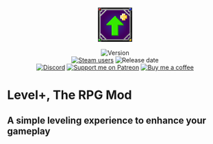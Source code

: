 <div align="center">
  
  ![Level+ logo](https://github.com/NathanielSunday/LevelPlus/raw/main/icon.png)

  ![Version](https://img.shields.io/github/v/release/nathanielsunday/levelplus?color=green&label=current%20version)\
  [![Steam users](https://img.shields.io/steam/downloads/2600460955?color=005777&logo=steam&label=steam%20users)](https://steamcommunity.com/sharedfiles/filedetails/?id=2600460955)
  ![Release date](https://img.shields.io/steam/release-date/2600460955?label=first%20release)\
  [![Discord](https://img.shields.io/discord/1298577898285961258?color=5865F2&logo=discord&label=discord)](https://discord.gg/tgHpw4GP45)
  [![Support me on Patreon](https://img.shields.io/endpoint.svg?url=https%3A%2F%2Fshieldsio-patreon.vercel.app%2Fapi%3Fusername%3Dpoctordepper%26type%3Dpatrons&style=flat)](https://patreon.com/poctordepper5446)
  [![Buy me a coffee](https://img.shields.io/badge/kofi-Buy_a_coffee-ff5f5f?logo=kofi)](https://ko-fi.com/poctordepper)
</div>

# Level+, The RPG Mod
## A simple leveling experience to enhance your gameplay
